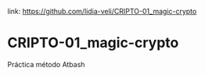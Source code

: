 link: https://github.com/lidia-veli/CRIPTO-01_magic-crypto
# CRIPTO-01_magic-crypto
Práctica método Atbash
